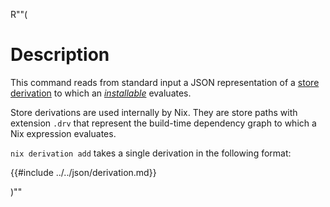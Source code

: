 R""(

# Description

This command reads from standard input a JSON representation of a
[store derivation] to which an [*installable*](./nix.md#installables) evaluates.

Store derivations are used internally by Nix. They are store paths with
extension `.drv` that represent the build-time dependency graph to which
a Nix expression evaluates.


[store derivation]: @docroot@/glossary.md#gloss-store-derivation

`nix derivation add` takes a single derivation in the following format:

{{#include ../../json/derivation.md}}

)""
